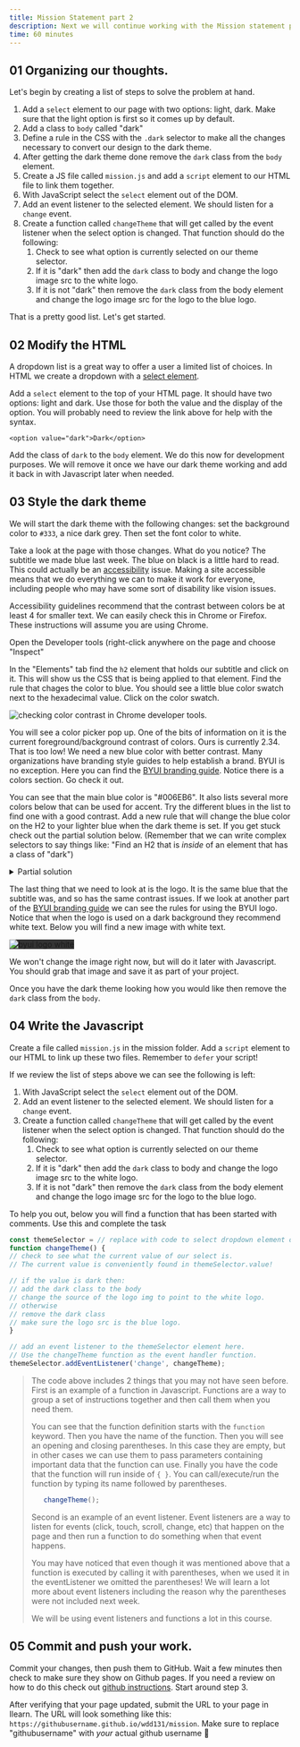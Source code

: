 ```yaml
---
title: Mission Statement part 2
description: Next we will continue working with the Mission statement page we created. We will add some Javascript to allow a user to	choose a light or dark theme for the page. We created the light theme	last week, we will also need to add the CSS for the dark theme now.
time: 60 minutes
---
```


## **01** Organizing our thoughts.

Let's begin by creating a list of steps to solve the problem at hand.

1. Add a `select` element to our page with two options: light, dark. Make sure that the light option is first so it comes up by default.
2. Add a class to `body` called "dark"
3. Define a rule in the CSS with the `.dark` selector to make all the changes necessary to convert our design to the dark theme.
4. After getting the dark theme done remove the `dark` class from the `body` element.
5. Create a JS file called `mission.js` and add a `script` element to our HTML file to link them together.
6. With JavaScript select the `select` element out of the DOM.
7. Add an event listener to the selected element. We should listen for a `change` event.
8. Create a function called `changeTheme` that will get called by the event listener when the select option is changed.
That function should do the following:
    1. Check to see what option is currently selected on our theme selector.
    2. If it is "dark" then add the `dark` class to body and change the logo image src to the white logo.
    3. If it is not "dark" then remove the `dark` class from the body element and change the logo image src for the logo to the blue logo.

That is a pretty good list. Let's get started.

## **02** Modify the HTML

A dropdown list is a great way to offer a user a limited list of
choices. In HTML we create a dropdown with a [select element](https://developer.mozilla.org/en-US/docs/Web/HTML/Element/select).

Add a `select` element to the top of your HTML page. It should have two options: light and dark. Use those for both the value and the display of the option. You will probably need to review the link above for help with the syntax.

```markup
<option value="dark">Dark</option>
```

Add the class of `dark` to the `body` element. We do this now for development purposes. We will remove it once we have our dark theme working and add it back in with Javascript later when needed.

## **03** Style the dark theme

We will start the dark theme with the following changes: set the background color to `#333`, a nice dark grey. Then set the font color to white.

Take a look at the page with those changes. What do you notice?
The subtitle we made blue last week. The blue on black is a little hard to read. This could actually be an [accessibility](https://developer.mozilla.org/en-US/docs/Web/Accessibility) issue. Making a site accessible means that we do everything we can to make it work for everyone, including people who may have some sort of disability like vision issues.

Accessibility guidelines recommend that the contrast between colors be at least 4 for smaller text. We can easily check this in Chrome or Firefox. These instructions will assume you are using Chrome.

Open the Developer tools (right-click anywhere on the page and choose "Inspect"

In the "Elements" tab find the `h2` element that holds our subtitle and click on it. This will show us the CSS that is being applied to that element. Find the rule that chages the color to blue. You should see a little blue color swatch next to the hexadecimal value. Click on the color swatch.

![checking color contrast in Chrome developer tools.](/assets/images/chrome-check-color-contrast.png)

You will see a color picker pop up. One of the bits of information on it is the current foreground/background contrast of colors. Ours is currently 2.34. That is too low! We need a new blue color with better contrast. Many organizations have branding style guides to help establish a brand. BYUI is no exception. Here you can find the [BYUI branding guide](https://www.byui.edu/branding/logos). Notice there is a colors section. Go check it out.

You can see that the main blue color is "#006EB6". It also lists several more colors below that can be used for accent. Try the different blues in the list to find one with a good contrast. Add a new rule that will change the blue color on the H2 to your lighter blue when the dark theme is set. If you get stuck check out the partial solution below. (Remember that we can write complex selectors to say things like: "Find an H2 that is *inside* of an element that has a class of "dark")

<details>
<summary>Partial solution</summary>

```css
.dark h2 {
color: somecolor;
}
```

</details>

The last thing that we need to look at is the logo. It is the same blue that the subtitle was, and so has the same contrast issues. If we look at another part of the [BYUI branding guide](https://www.byui.edu/branding/logos) we can see the rules for using the BYUI logo. Notice that when the logo is used on a dark background they recommend white text. Below you will find a new image with white text.

<img
src="/assets/images/byui-logo_white.png"
alt="byui logo white"
style="background-color: #333"
/>

We won't change the image right now, but will do it later with Javascript. You should grab that image and save it as part of your project.

Once you have the dark theme looking how you would like then remove the `dark` class from the `body`.

## **04** Write the Javascript

Create a file called `mission.js` in the mission folder. Add a `script` element to our HTML to link up these two files. Remember to `defer` your script!

If we review the list of steps above we can see the following is left:

1. With JavaScript select the `select` element out of the DOM.
2. Add an event listener to the selected element. We should listen for a `change` event.
3. Create a function called `changeTheme` that will get called by the event listener when the select option is changed. That function should do the following:
    1. Check to see what option is currently selected on our theme selector.
    2. If it is "dark" then add the `dark` class to body and change the logo image src to the white logo.
    3. If it is not "dark" then remove the `dark` class from the body element and change the logo image src for the logo to the blue logo.

To help you out, below you will find a function that has been started with comments. Use this and complete the task

```javascript
const themeSelector = // replace with code to select dropdown element out of the HTML (Hint: document.querySelector)
function changeTheme() {
// check to see what the current value of our select is.
// The current value is conveniently found in themeSelector.value!

// if the value is dark then:
// add the dark class to the body
// change the source of the logo img to point to the white logo.
// otherwise
// remove the dark class
// make sure the logo src is the blue logo.
}

// add an event listener to the themeSelector element here.
// Use the changeTheme function as the event handler function.
themeSelector.addEventListener('change', changeTheme);
```

> The code above includes 2 things that you may not have seen before. First is an example of a function in Javascript. Functions are a way to group a set of instructions together and then call them when you need them.
>
> You can see that the function definition starts with the `function` keyword. Then you have the name of the function. Then you will see an opening and closing parentheses. In this case they are empty, but in other cases we can use them to pass parameters containing important data that the function can use. Finally you have the code that the function will run inside of `{ }`. You can call/execute/run the function by typing its name followed by parentheses.
> ```javascript
>    changeTheme();
> ```
> Second is an example of an event listener. Event listeners are a way to listen for events (click, touch, scroll, change, etc) that happen on the page and then run a function to do something when that event happens.
>
> You may have noticed that even though it was mentioned above that a function is executed by calling it with parentheses, when we used it in the eventListener we omitted the parentheses! We will learn a lot more about event listeners including the reason why the parentheses were not included next week.
>
> We will be using event listeners and functions a lot in this course.

## **05** Commit and push your work.

Commit your changes, then push them to GitHub. Wait a few minutes then check to make sure they show on Github pages. If you need a review on how to do this check out [github instructions](https://byui-cit.github.io/learning-modules/modules/general/hosting-git-gihub/ponder2/). Start around step 3.

After verifying that your page updated, submit the URL to your page in Ilearn. The URL will look something like this: `https://githubusername.github.io/wdd131/mission`. Make sure to replace "githubusername" with *your* actual github username 🙂
